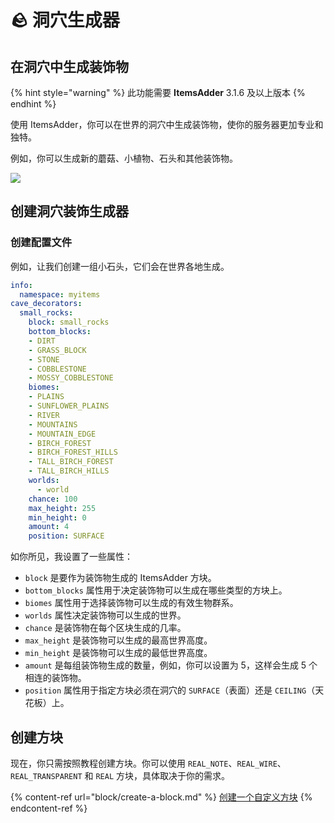 # 🪨 洞穴生成器

## 在洞穴中生成装饰物

{% hint style="warning" %}
此功能需要 **ItemsAdder** 3.1.6 及以上版本
{% endhint %}

使用 ItemsAdder，你可以在世界的洞穴中生成装饰物，使你的服务器更加专业和独特。

例如，你可以生成新的蘑菇、小植物、石头和其他装饰物。

![](<../../.gitbook/assets/image (81).png>)

## 创建洞穴装饰生成器

### 创建配置文件

例如，让我们创建一组小石头，它们会在世界各地生成。

```yaml
info:
  namespace: myitems
cave_decorators:
  small_rocks:
    block: small_rocks
    bottom_blocks:
    - DIRT
    - GRASS_BLOCK
    - STONE
    - COBBLESTONE
    - MOSSY_COBBLESTONE
    biomes:
    - PLAINS
    - SUNFLOWER_PLAINS
    - RIVER
    - MOUNTAINS
    - MOUNTAIN_EDGE
    - BIRCH_FOREST
    - BIRCH_FOREST_HILLS
    - TALL_BIRCH_FOREST
    - TALL_BIRCH_HILLS
    worlds:
      - world
    chance: 100
    max_height: 255 
    min_height: 0
    amount: 4
    position: SURFACE
```

如你所见，我设置了一些属性：

- `block` 是要作为装饰物生成的 ItemsAdder 方块。
- `bottom_blocks` 属性用于决定装饰物可以生成在哪些类型的方块上。
- `biomes` 属性用于选择装饰物可以生成的有效生物群系。
- `worlds` 属性决定装饰物可以生成的世界。
- `chance` 是装饰物在每个区块生成的几率。
- `max_height` 是装饰物可以生成的最高世界高度。
- `min_height` 是装饰物可以生成的最低世界高度。
- `amount` 是每组装饰物生成的数量，例如，你可以设置为 5，这样会生成 5 个相连的装饰物。
- `position` 属性用于指定方块必须在洞穴的 `SURFACE`（表面）还是 `CEILING`（天花板）上。

## 创建方块

现在，你只需按照教程创建方块。你可以使用 `REAL_NOTE`、`REAL_WIRE`、`REAL_TRANSPARENT` 和 `REAL` 方块，具体取决于你的需求。

{% content-ref url="block/create-a-block.md" %}
[创建一个自定义方块](block/create-a-block.md)
{% endcontent-ref %}
